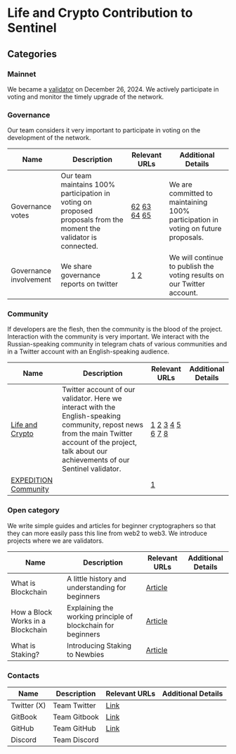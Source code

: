 # Life and Crypto Contribution to Sentinel

## Categories 

### Mainnet

We became a [validator](https://x.com/lifeandcrypto_/status/1872022834392048119) on December 26, 2024. We actively participate in voting and monitor the timely upgrade of the network.

### Governance

Our team considers it very important to participate in voting on the development of the network.

| Name                   | Description                                                                             | Relevant URLs | Additional Details |
| ---------------------- | --------------------------------------------------------------------------------------- | ------------- | ------------------ |
| Governance votes       | Our team maintains 100% participation in voting on proposed proposals from the moment the validator is connected.| [62](https://validator.keplr.app/vote/sentinel/62) [63](https://validator.keplr.app/vote/sentinel/63) [64](https://validator.keplr.app/vote/sentinel/64) [65](https://ping.pub/sentinel/gov/65) | We are committed to maintaining 100% participation in voting on future proposals.                   |
| Governance involvement | We share governance reports on twitter |[1](https://x.com/lifeandcrypto_/status/1979594074069028986) [2](https://x.com/lifeandcrypto_/status/1983113411790528811) | We will continue to publish the voting results on our Twitter account.|

### Community

If developers are the flesh, then the community is the blood of the project.
Interaction with the community is very important.
We interact with the Russian-speaking community in telegram chats of various communities and in a Twitter account with an English-speaking audience.

| Name        | Description | Relevant URLs | Additional Details |
| ----------- | ----------- | ------------- | ------------------ |
| [Life and Crypto](https://x.com/lifeandcrypto_) | Twitter account of our validator. Here we interact with the English-speaking community, repost news from the main Twitter account of the project, talk about our achievements of our Sentinel validator. | [1](https://x.com/lifeandcrypto_/status/1872022834392048119) [2](https://x.com/lifeandcrypto_/status/1912401280460349636) [3](https://x.com/lifeandcrypto_/status/1915151234069115068) [4](https://x.com/lifeandcrypto_/status/1952348681191010311) [5](https://x.com/lifeandcrypto_/status/1957846921814458392) [6](https://x.com/lifeandcrypto_/status/1969470735547498727) [7](https://x.com/lifeandcrypto_/status/1970541481631850665) [8](https://x.com/lifeandcrypto_/status/1981314933498204393) | |  
| [EXPEDITION Community](https://t.me/expedition_pics) ||[1](https://t.me/expedition_pics/167435) |

### Open category

We write simple guides and articles for beginner cryptographers so that they can more easily pass this line from web2 to web3.
We introduce projects where we are validators.

| Name | Description | Relevant URLs | Additional Details |
| ---- | ----------- | ------------- | ------------------ |
| What is Blockchain| A little history and understanding for beginners | [Article](https://life-and-crypto.gitbook.io/life-and-crypto/life-and-crypto-en/guides-for-beginners/what-is-blockchain)| |
| How a Block Works in a Blockchain| Explaining the working principle of blockchain for beginners | [Article](https://life-and-crypto.gitbook.io/life-and-crypto/life-and-crypto-en/guides-for-beginners/how-a-block-works-in-a-blockchain) | |
| What is Staking? | Introducing Staking to Newbies | [Article](https://life-and-crypto.gitbook.io/life-and-crypto/life-and-crypto-en/guides-for-beginners/what-is-staking)| |

### Contacts

| Name | Description | Relevant URLs | Additional Details |
| ---- | ----------- | ------------- | ------------------ |
| Twitter (X)| Team Twitter | [Link](https://x.com/lifeandcrypto_) ||
| GitBook| Team Gitbook | [Link](https://life-and-crypto.gitbook.io/life-and-crypto/life-and-crypto-en) ||
| GitHub | Team GitHub | [Link](https://github.com/Life-and-Crypto) ||
| Discord | Team Discord |||


